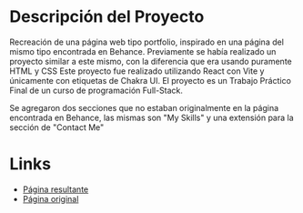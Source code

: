 <h1> Descripción del Proyecto </h1>
<p> 
  Recreación de una página web tipo portfolio, inspirado en una página del mismo tipo encontrada en Behance.
  Previamente se había realizado un proyecto similar a este mismo, con la diferencia que era usando puramente HTML y CSS
  Este proyecto fue realizado utilizando React con Vite y únicamente con etiquetas de Chakra UI.
  El proyecto es un Trabajo Práctico Final de un curso de programación Full-Stack.

  Se agregaron dos secciones que no estaban originalmente en la página encontrada en Behance, las mismas son "My Skills" y una extensión para la sección de "Contact Me"
</p>
<h1> Links</h1>
<ul>
  <li>
    <a href="https://portfolio-react-weld.vercel.app/"> Página resultante </a>
  </li>
  <li>
    <a href="https://www.behance.net/gallery/197657939/UIUX-Portfolio-Website-Landing-Page-Design-Figma?tracking_source=search_projects|portfolio+landing+page&l=75"> Página original </a>
  </li>
</ul>
</br>
